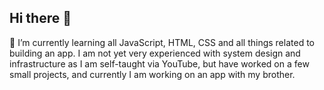 ## Hi there 👋

<!--
**jonathansemukaya/jonathansemukaya** is a ✨ _special_ ✨ repository because its `README.md` (this file) appears on your GitHub profile.

Here are some ideas to get you started:

- 🔭 I’m currently working on ...
- 🌱 I’m currently learning ...
- 👯 I’m looking to collaborate on ...
- 🤔 I’m looking for help with ...
- 💬 Ask me about ...
- 📫 How to reach me: ...
- 😄 Pronouns: ...
- ⚡ Fun fact: ...
-->
🌱 I’m currently learning all JavaScript, HTML, CSS and all things related to building an app. I am not yet very experienced with system design and infrastructure as I am self-taught via YouTube, but have worked on a few small projects, and currently I am working on an app with my brother. 


